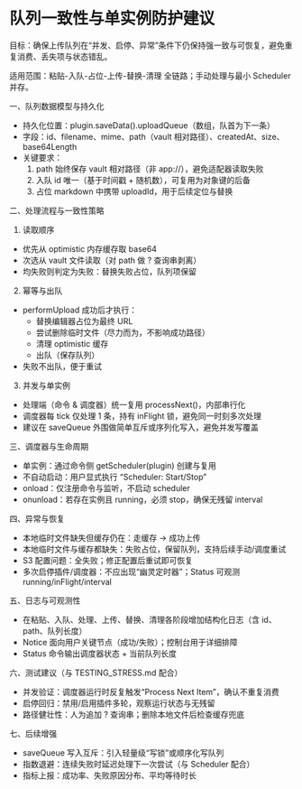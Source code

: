 # 队列一致性与单实例防护建议

目标：确保上传队列在“并发、启停、异常”条件下仍保持强一致与可恢复，避免重复消费、丢失项与状态错乱。

适用范围：粘贴-入队-占位-上传-替换-清理 全链路；手动处理与最小 Scheduler 并存。

一、队列数据模型与持久化
- 持久化位置：plugin.saveData().uploadQueue（数组，队首为下一条）
- 字段：id、filename、mime、path（vault 相对路径）、createdAt、size、base64Length
- 关键要求：
  1) path 始终保存 vault 相对路径（非 app://），避免适配器读取失败
  2) 入队 id 唯一（基于时间戳 + 随机数），可复用为对象键的后备
  3) 占位 markdown 中携带 uploadId，用于后续定位与替换

二、处理流程与一致性策略
1) 读取顺序
- 优先从 optimistic 内存缓存取 base64
- 次选从 vault 文件读取（对 path 做 ? 查询串剥离）
- 均失败则判定为失败：替换失败占位，队列项保留

2) 幂等与出队
- performUpload 成功后才执行：
  - 替换编辑器占位为最终 URL
  - 尝试删除临时文件（尽力而为，不影响成功路径）
  - 清理 optimistic 缓存
  - 出队（保存队列）
- 失败不出队，便于重试

3) 并发与单实例
- 处理端（命令 & 调度器）统一复用 processNext()，内部串行化
- 调度器每 tick 仅处理 1 条，持有 inFlight 锁，避免同一时刻多次处理
- 建议在 saveQueue 外围做简单互斥或序列化写入，避免并发写覆盖

三、调度器与生命周期
- 单实例：通过命令侧 getScheduler(plugin) 创建与复用
- 不自动启动：用户显式执行 “Scheduler: Start/Stop”
- onload：仅注册命令与监听，不启动 scheduler
- onunload：若存在实例且 running，必须 stop，确保无残留 interval

四、异常与恢复
- 本地临时文件缺失但缓存仍在：走缓存 → 成功上传
- 本地临时文件与缓存都缺失：失败占位，保留队列，支持后续手动/调度重试
- S3 配置问题：全失败；修正配置后重试即可恢复
- 多次启停插件/调度器：不应出现“幽灵定时器”；Status 可观测 running/inFlight/interval

五、日志与可观测性
- 在粘贴、入队、处理、上传、替换、清理各阶段增加结构化日志（含 id、path、队列长度）
- Notice 面向用户关键节点（成功/失败）；控制台用于详细排障
- Status 命令输出调度器状态 + 当前队列长度

六、测试建议（与 TESTING_STRESS.md 配合）
- 并发验证：调度器运行时反复触发“Process Next Item”，确认不重复消费
- 启停回归：禁用/启用插件多轮，观察运行状态与无残留
- 路径健壮性：人为追加 ? 查询串；删除本地文件后检查缓存兜底

七、后续增强
- saveQueue 写入互斥：引入轻量级“写锁”或顺序化写队列
- 指数退避：连续失败时延迟处理下一次尝试（与 Scheduler 配合）
- 指标上报：成功率、失败原因分布、平均等待时长
